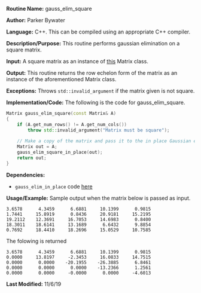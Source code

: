 **Routine Name:** gauss_elim_square 

**Author:** Parker Bywater

**Language:** C++. This can be compiled using an appropriate C++ compiler. 

**Description/Purpose:** This routine performs gaussian elimination on a square matrix.  

**Input:** A square matrix as an instance of [this](./Matrix.cpp) Matrix class.  
 
**Output:** This routine returns the row echelon form of the matrix as an instance of
the aforementioned Matrix class.   

**Exceptions:** Throws `std::invalid_argument` if the matrix given is not square.

**Implementation/Code:** The following is the code for gauss_elim_square. 

```C++ 
Matrix gauss_elim_square(const Matrix& A) 
{
    if (A.get_num_rows() != A.get_num_cols())
        throw std::invalid_argument("Matrix must be square");
   
    // Make a copy of the matrix and pass it to the in place Gaussian elimination function  
    Matrix out = A; 
    gauss_elim_square_in_place(out); 
    return out; 
}
```

**Dependencies:**
* `gauss_elim_in_place` code [here](./gauss_elim_in_place.md)

**Usage/Example:** Sample output when the matrix below is passed as input.  
    
    3.6578	    4.3459	    6.6881	   10.1399	    0.9815	
    1.7441	   15.8919	    0.8436	   20.9181	   15.2195	
    19.2112	   12.3691	   16.7053	   14.6983	    0.8400	
    18.3011	   18.6141	   13.1689	    6.6432	    9.8854	
    0.7692	   18.4410	   18.2696	   15.0529	   10.7585
     
The folowing is returned 

    3.6578	    4.3459	    6.6881	   10.1399	    0.9815	
    0.0000	   13.8197	   -2.3453	   16.0833	   14.7515	
    0.0000	    0.0000	  -20.1955	  -26.3885	    6.8461	
    0.0000	    0.0000	    0.0000	  -13.2366	    1.2561	
    0.0000	    0.0000	   -0.0000	    0.0000	   -4.6013 

**Last Modified:** 11/6/19 
